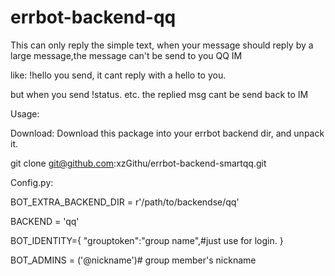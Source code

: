 # errbot-backend-qq


This can only reply the simple text,  when your message should reply by a large message,the message can't be send to you QQ IM

like:
!hello you send, it cant reply with a hello to you.

but when you send !status. etc.  the replied msg cant be send back to IM


Usage:

Download:
Download this package into your errbot backend dir, and unpack it.

git clone git@github.com:xzGithu/errbot-backend-smartqq.git

Config.py:

BOT_EXTRA_BACKEND_DIR = r'/path/to/backendse/qq'

BACKEND = 'qq'

BOT_IDENTITY={
    "grouptoken":"group name",#just use for login.
}

BOT_ADMINS = ('@nickname')# group member's nickname
